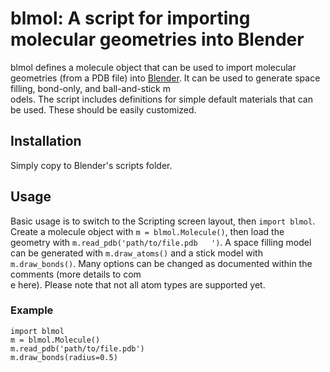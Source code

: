 # blmol: A script for importing molecular geometries into Blender  
  
blmol defines a molecule object that can be used to import molecular geometries (from a PDB file) into [Blender][]. It can be used to generate space filling, bond-only, and ball-and-stick m  
odels. The script includes definitions for simple default materials that can be used. These should be easily customized.  
  
## Installation  
  
Simply copy to Blender's scripts folder.  
  
## Usage  
  
Basic usage is to switch to the Scripting screen layout, then `import blmol`. Create a molecule object with `m = blmol.Molecule()`, then load the geometry with `m.read_pdb('path/to/file.pdb  
')`. A space filling model can be generated with `m.draw_atoms()` and a stick model with `m.draw_bonds()`. Many options can be changed as documented within the comments (more details to com  
e here).  Please note that not all atom types are supported yet.

### Example
    import blmol
    m = blmol.Molecule()
    m.read_pdb('path/to/file.pdb')
    m.draw_bonds(radius=0.5)

  
[Blender]: http://www.blender.org
